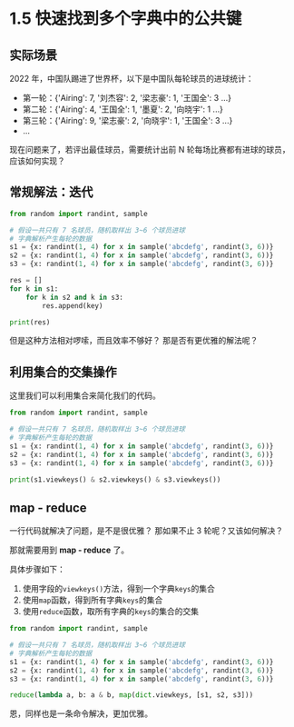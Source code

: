 # 1.5 快速找到多个字典中的公共键

## 实际场景

2022 年，中国队踢进了世界杯，以下是中国队每轮球员的进球统计：

- 第一轮：{'Airing': 7, '刘杰容': 2, '梁志豪': 1, '王国全': 3 ...}
- 第二轮：{'Airing': 4, '王国全': 1, '墨夏': 2, '向晓宇': 1 ...}
- 第三轮：{'Airing': 9, '梁志豪': 2, '向晓宇': 1, '王国全': 3 ...}
- ...

现在问题来了，若评出最佳球员，需要统计出前 N 轮每场比赛都有进球的球员，应该如何实现？

## 常规解法：迭代

```python
from random import randint, sample

# 假设一共只有 7 名球员，随机取样出 3~6 个球员进球
# 字典解析产生每轮的数据
s1 = {x: randint(1, 4) for x in sample('abcdefg', randint(3, 6))}
s2 = {x: randint(1, 4) for x in sample('abcdefg', randint(3, 6))}
s3 = {x: randint(1, 4) for x in sample('abcdefg', randint(3, 6))}

res = []
for k in s1: 
    for k in s2 and k in s3:
        res.append(key)

print(res)
```

但是这种方法相对啰嗦，而且效率不够好？
那是否有更优雅的解法呢？

## 利用集合的交集操作

这里我们可以利用集合来简化我们的代码。

```python
from random import randint, sample

# 假设一共只有 7 名球员，随机取样出 3~6 个球员进球
# 字典解析产生每轮的数据
s1 = {x: randint(1, 4) for x in sample('abcdefg', randint(3, 6))}
s2 = {x: randint(1, 4) for x in sample('abcdefg', randint(3, 6))}
s3 = {x: randint(1, 4) for x in sample('abcdefg', randint(3, 6))}

print(s1.viewkeys() & s2.viewkeys() & s3.viewkeys())
```

## map - reduce

一行代码就解决了问题，是不是很优雅？
那如果不止 3 轮呢？又该如何解决？

那就需要用到 **map - reduce** 了。

具体步骤如下：
1. 使用字段的`viewkeys()`方法，得到一个字典`keys`的集合
2. 使用`map`函数，得到所有字典`keys`的集合
3. 使用`reduce`函数，取所有字典的`keys`的集合的交集

```python
from random import randint, sample

# 假设一共只有 7 名球员，随机取样出 3~6 个球员进球
# 字典解析产生每轮的数据
s1 = {x: randint(1, 4) for x in sample('abcdefg', randint(3, 6))}
s2 = {x: randint(1, 4) for x in sample('abcdefg', randint(3, 6))}
s3 = {x: randint(1, 4) for x in sample('abcdefg', randint(3, 6))}

reduce(lambda a, b: a & b, map(dict.viewkeys, [s1, s2, s3]))
```

恩，同样也是一条命令解决，更加优雅。
